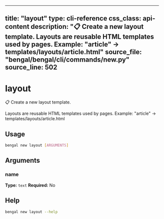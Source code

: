 
---
title: "layout"
type: cli-reference
css_class: api-content
description: "📋 Create a new layout template.  Layouts are reusable HTML templates used by pages. Example: \"article\" → templates/layouts/article.html"
source_file: "bengal/bengal/cli/commands/new.py"
source_line: 502
---

# layout

📋 Create a new layout template.

Layouts are reusable HTML templates used by pages.
Example: "article" → templates/layouts/article.html


## Usage

```bash
bengal new layout [ARGUMENTS]
```

## Arguments

### name

**Type:** `text`
**Required:** No





## Help

```bash
bengal new layout --help
```
